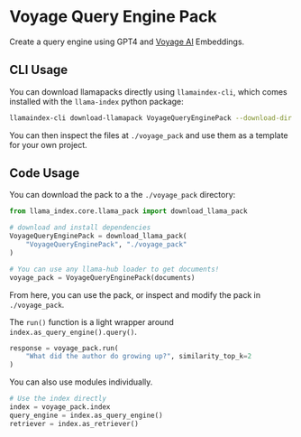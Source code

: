# Voyage Query Engine Pack

Create a query engine using GPT4 and [Voyage AI](https://docs.voyageai.com/embeddings/) Embeddings.

## CLI Usage

You can download llamapacks directly using `llamaindex-cli`, which comes installed with the `llama-index` python package:

```bash
llamaindex-cli download-llamapack VoyageQueryEnginePack --download-dir ./voyage_pack
```

You can then inspect the files at `./voyage_pack` and use them as a template for your own project.

## Code Usage

You can download the pack to a the `./voyage_pack` directory:

```python
from llama_index.core.llama_pack import download_llama_pack

# download and install dependencies
VoyageQueryEnginePack = download_llama_pack(
    "VoyageQueryEnginePack", "./voyage_pack"
)

# You can use any llama-hub loader to get documents!
voyage_pack = VoyageQueryEnginePack(documents)
```

From here, you can use the pack, or inspect and modify the pack in `./voyage_pack`.

The `run()` function is a light wrapper around `index.as_query_engine().query()`.

```python
response = voyage_pack.run(
    "What did the author do growing up?", similarity_top_k=2
)
```

You can also use modules individually.

```python
# Use the index directly
index = voyage_pack.index
query_engine = index.as_query_engine()
retriever = index.as_retriever()
```
